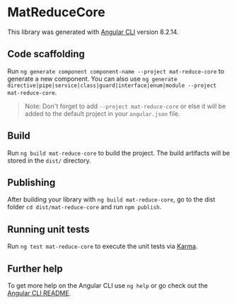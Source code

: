 # MatReduceCore

This library was generated with [Angular CLI](https://github.com/angular/angular-cli) version 8.2.14.

## Code scaffolding

Run `ng generate component component-name --project mat-reduce-core` to generate a new component. You can also use `ng generate directive|pipe|service|class|guard|interface|enum|module --project mat-reduce-core`.
> Note: Don't forget to add `--project mat-reduce-core` or else it will be added to the default project in your `angular.json` file. 

## Build

Run `ng build mat-reduce-core` to build the project. The build artifacts will be stored in the `dist/` directory.

## Publishing

After building your library with `ng build mat-reduce-core`, go to the dist folder `cd dist/mat-reduce-core` and run `npm publish`.

## Running unit tests

Run `ng test mat-reduce-core` to execute the unit tests via [Karma](https://karma-runner.github.io).

## Further help

To get more help on the Angular CLI use `ng help` or go check out the [Angular CLI README](https://github.com/angular/angular-cli/blob/master/README.md).
